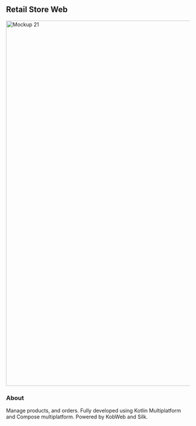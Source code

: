 ## Retail Store Web
<img width="1400" height="1000" alt="Mockup 21" src="https://github.com/user-attachments/assets/bba50b55-abb8-4009-9445-88ec33a173c2" />

### About

Manage products, and orders. Fully developed using Kotlin Multiplatform and Compose multiplatform. Powered by KobWeb and Silk.
